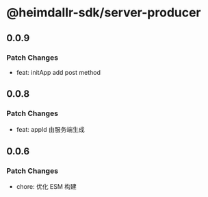 # @heimdallr-sdk/server-producer

## 0.0.9

### Patch Changes

- feat: initApp add post method

## 0.0.8

### Patch Changes

- feat: appId 由服务端生成

## 0.0.6

### Patch Changes

- chore: 优化 ESM 构建
